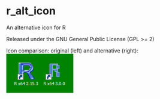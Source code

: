 r_alt_icon
==========

An alternative icon for R

Released under the GNU General Public License (GPL >= 2)

Icon comparison: original (left) and alternative (right):
![Icon comparison](ricons13042013.png "Icon comparison: original and alternative")
